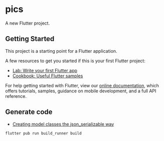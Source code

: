 # pics

A new Flutter project.

## Getting Started

This project is a starting point for a Flutter application.

A few resources to get you started if this is your first Flutter project:

- [Lab: Write your first Flutter app](https://flutter.dev/docs/get-started/codelab)
- [Cookbook: Useful Flutter samples](https://flutter.dev/docs/cookbook)

For help getting started with Flutter, view our
[online documentation](https://flutter.dev/docs), which offers tutorials,
samples, guidance on mobile development, and a full API reference.

## Generate code
- [Creating model classes the json_serializable way](https://flutter.dev/docs/development/data-and-backend/json#creating-model-classes-the-json_serializable-way)

```
flutter pub run build_runner build 
```
